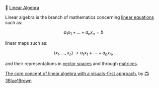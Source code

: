 :abacus: [Linear Algebra](https://en.wikipedia.org/wiki/Linear_algebra)


Linear algebra is the branch of mathematics concerning [linear equations](https://en.wikipedia.org/wiki/Linear_equation) such as:

```math
 a_1x_1 + \dots + a_nx_n = b
```
linear maps such as:

```math
 (x_{1},\dots ,x_{n}) \to a_{1}x_{1}+\cdots +a_{n}x_{n},
```
and their representations in [vector spaces](https://en.wikipedia.org/wiki/Vector_space) and through [matrices](https://en.wikipedia.org/wiki/Matrix_(mathematics)).


[The core concept of linear algebra with a visuals-first approach.](https://www.youtube.com/playlist?list=PLZHQObOWTQDPD3MizzM2xVFitgF8hE_ab) by [:tv: 3Blue1Brown](https://www.youtube.com/@3blue1brown)

